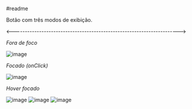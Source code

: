#readme

Botão com três modos de exibição.

<---------------------------------------------------------------------->


*Fora de foco*

![image](https://user-images.githubusercontent.com/95974063/154114725-f9a845c6-f5dd-4322-9c11-47ffae96892f.png)


*Focado (onClick)*

![image](https://user-images.githubusercontent.com/95974063/154114792-4a52198f-73a6-4c16-98dd-99e3206d40a4.png)

*Hover focado*

![image](https://user-images.githubusercontent.com/95974063/154114866-a5bd925a-477a-498c-8025-f4db92737879.png)
![image](https://user-images.githubusercontent.com/95974063/154114917-b812531b-608e-4ad7-a148-6f6157a6c59d.png)
![image](https://user-images.githubusercontent.com/95974063/154114980-93e9c230-1260-4769-8fea-143278b8ecb5.png)

